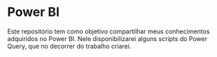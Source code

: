 # Power BI

Este repositório tem como objetivo compartilhar meus conhecimentos adquiridos no Power BI.
Nele disponibilizarei alguns scripts do Power Query, que no decorrer do trabalho criarei.
